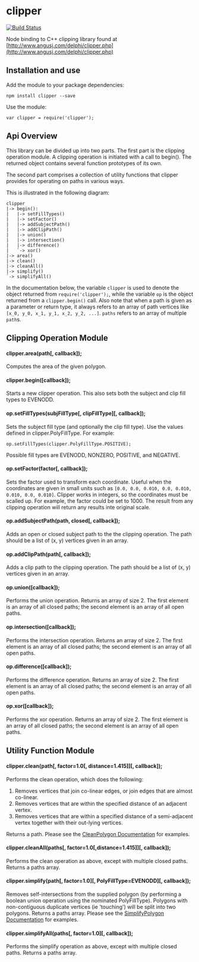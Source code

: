 clipper
=======

[![Build Status](https://travis-ci.org/kyleburnett/clipper.svg?branch=update-api)](https://travis-ci.org/kyleburnett/clipper)

Node binding to C++ clipping library found at [http://www.angusj.com/delphi/clipper.php](http://www.angusj.com/delphi/clipper.php)

Installation and use
-------

Add the module to your package dependencies:

    npm install clipper --save

Use the module:
    
    var clipper = require('clipper');

Api Overview
-------

This library can be divided up into two parts. The first part is the clipping operation module. A clipping operation is initiated with a call to begin(). The returned object contains several function prototypes of its own.

The second part comprises a collection of utility functions that clipper provides for operating on paths in various ways.

This is illustrated in the following diagram:

    clipper
    |-> begin():
    |   |-> setFillTypes()
    |   |-> setFactor()
    |   |-> addSubjectPath()
    |   |-> addClipPath()
    |   |-> union()
    |   |-> intersection()
    |   |-> difference()
    |   `-> xor()
    |-> area()
    |-> clean()
    |-> cleanAll()
    |-> simplify()
    `-> simplifyAll()

In the documentation below, the variable `clipper` is used to denote the object returned from `require('clipper');`, while the variable `op` is the object returned from a `clipper.begin()` call. Also note that when a path is given as a parameter or return type, it always refers to an array of path vertices like `[x_0, y_0, x_1, y_1, x_2, y_2, ...]`. `paths` refers to an array of multiple `path`s.

Clipping Operation Module
-------

#### clipper.area(path[, callback]);

Computes the area of the given polygon.

#### clipper.begin([callback]);

Starts a new clipper operation. This also sets both the subject and clip fill types to EVENODD.

#### op.setFillTypes(subjFillType[, clipFillType][, callback]);

Sets the subject fill type (and optionally the clip fill type). Use the values defined in clipper.PolyFillType. For example:

    op.setFillTypes(clipper.PolyFillType.POSITIVE);

Possible fill types are EVENODD, NONZERO, POSITIVE, and NEGATIVE.

#### op.setFactor(factor[, callback]);

Sets the factor used to transform each coordinate. Useful when the coordinates are given in small units such as `[0.0, 0.0, 0.010, 0.0, 0.010, 0.010, 0.0, 0.010]`. Clipper works in integers, so the coordinates must be scalled up. For example, the factor could be set to 1000. The result from any clipping operation will return any results inte original scale.

#### op.addSubjectPath(path, closed[, callback]);

Adds an open or closed subject path to the the clipping operation. The path should be a list of (x, y) vertices given in an array.

#### op.addClipPath(path[, callback]);

Adds a clip path to the clipping operation. The path should be a list of (x, y) vertices given in an array.

#### op.union([callback]);

Performs the union operation. Returns an array of size 2. The first element is an array of all closed paths; the second element is an array of all open paths.

#### op.intersection([callback]);

Performs the intersection operation. Returns an array of size 2. The first element is an array of all closed paths; the second element is an array of all open paths.

#### op.difference([callback]);

Performs the difference operation. Returns an array of size 2. The first element is an array of all closed paths; the second element is an array of all open paths.

#### op.xor([callback]);

Performs the xor operation. Returns an array of size 2. The first element is an array of all closed paths; the second element is an array of all open paths.

Utility Function Module
-------

#### clipper.clean(path[, factor=1.0[, distance=1.415]][, callback]);

Performs the clean operation, which does the following:

1. Removes vertices that join co-linear edges, or join edges that are almost co-linear.
2. Removes vertices that are within the specified distance of an adjacent vertex.
3. Removes vertices that are within a specified distance of a semi-adjacent vertex together with their out-lying vertices.

Returns a path. Please see the [CleanPolygon Documentation](http://www.angusj.com/delphi/clipper/documentation/Docs/Units/ClipperLib/Functions/CleanPolygon.htm) for examples.

#### clipper.cleanAll(paths[, factor=1.0[,distance=1.415]][, callback]);

Performs the clean operation as above, except with multiple closed paths. Returns a paths array.

#### clipper.simplify(path[, factor=1.0][, PolyFillType=EVENODD][, callback]);

Removes self-intersections from the supplied polygon (by performing a boolean union operation using the nominated PolyFillType).
Polygons with non-contiguous duplicate vertices (ie 'touching') will be split into two polygons. Returns a paths array. Please see the [SimplifyPolygon Documentation](http://www.angusj.com/delphi/clipper/documentation/Docs/Units/ClipperLib/Functions/SimplifyPolygon.htm) for examples.

#### clipper.simplifyAll(paths[, factor=1.0][, callback]);

Performs the simplify operation as above, except with multiple closed paths. Returns a paths array.
